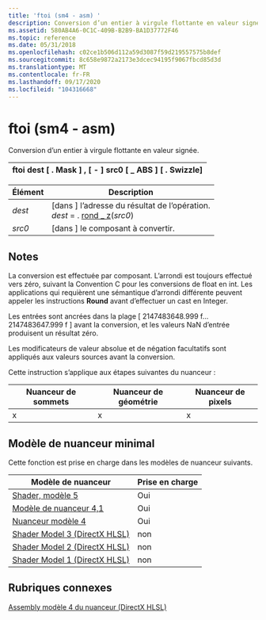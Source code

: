 ```yaml
---
title: 'ftoi (sm4 - asm) '
description: Conversion d’un entier à virgule flottante en valeur signée.
ms.assetid: 580AB4A6-0C1C-409B-B2B9-BA1D37772F46
ms.topic: reference
ms.date: 05/31/2018
ms.openlocfilehash: c02ce1b506d112a59d3087f59d219557575b8def
ms.sourcegitcommit: 8c658e9872a2173e3dcec94195f9067fbcd85d3d
ms.translationtype: MT
ms.contentlocale: fr-FR
ms.lasthandoff: 09/17/2020
ms.locfileid: "104316668"
---
```

# <a name="ftoi-sm4---asm"></a>ftoi (sm4 - asm) 

Conversion d’un entier à virgule flottante en valeur signée.

| ftoi dest \[ . Mask \] , \[ - \] src0 \[ \_ ABS \] \[ . Swizzle\] |
|-|

| Élément | Description |
|-|-|
| <span id="dest"></span><span id="DEST"></span>*dest*<br/> | \[dans \] l’adresse du résultat de l’opération.<br/> *dest*  =  . [rond \_ z](round-z--sm4---asm-.md)(*src0*)<br/> |
| <span id="src0"></span><span id="SRC0"></span>*src0*<br/> | \[dans \] le composant à convertir.<br/> |

## <a name="remarks"></a>Notes

La conversion est effectuée par composant. L’arrondi est toujours effectué vers zéro, suivant la Convention C pour les conversions de float en int. Les applications qui requièrent une sémantique d’arrondi différente peuvent appeler les instructions **Round** avant d’effectuer un cast en Integer.

Les entrées sont ancrées dans la plage \[ 2147483648.999 f... 2147483647.999 f \] avant la conversion, et les valeurs NaN d’entrée produisent un résultat zéro.

Les modificateurs de valeur absolue et de négation facultatifs sont appliqués aux valeurs sources avant la conversion.

Cette instruction s’applique aux étapes suivantes du nuanceur :

| Nuanceur de sommets | Nuanceur de géométrie | Nuanceur de pixels |
|-|-|-|
| x | x | x |

## <a name="minimum-shader-model"></a>Modèle de nuanceur minimal

Cette fonction est prise en charge dans les modèles de nuanceur suivants.

| Modèle de nuanceur | Prise en charge |
|-|-|
| [Shader, modèle 5](d3d11-graphics-reference-sm5.md) | Oui |
| [Modèle de nuanceur 4,1](dx-graphics-hlsl-sm4.md) | Oui |
| [Nuanceur modèle 4](dx-graphics-hlsl-sm4.md) | Oui |
| [Shader Model 3 (DirectX HLSL)](dx-graphics-hlsl-sm3.md) | non |
| [Shader Model 2 (DirectX HLSL)](dx-graphics-hlsl-sm2.md) | non |
| [Shader Model 1 (DirectX HLSL)](dx-graphics-hlsl-sm1.md) | non |

## <a name="related-topics"></a>Rubriques connexes

[Assembly modèle 4 du nuanceur (DirectX HLSL)](dx-graphics-hlsl-sm4-asm.md)
